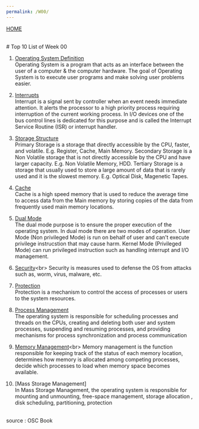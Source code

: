 ```yaml
---
permalink: /W00/
---
```

[HOME](../)

<br>
# Top 10 List of Week 00

1. [Operating System Definition](https://www.geeksforgeeks.org/introduction-of-operating-system-set-1/)<br>
Operating System is a program that acts as an interface between the user of a computer & the computer hardware.
The goal of Operating System is to execute user programs and make solving user problems easier.

2. [Interrupts](https://www.geeksforgeeks.org/interrupts/)<br>
Interrupt is a signal sent by controller when an event needs immediate attention. It alerts the processor to a high priority process requiring interruption of the current working process. In I/O devices one of the bus control lines is dedicated for this purpose and is called the Interrupt Service Routine (ISR) or interrupt handler.

3. [Storage Structure](https://www.tutorialspoint.com/Computer-Storage-Structure)<br>
Primary Storage is a storage that directly accessible by the CPU, faster, and volatile. E.g. Register, Cache, Main Memory.
Secondary Storage is a Non Volatile storage that is not directly accessible by the CPU and have larger capacity. E.g. Non Volatile Memory, HDD.
Tertiary Storage is a storage that usually used to store a large amount of data that is rarely used and it is the slowest memory. E.g. Optical Disk, Magenetic Tapes.

4. [Cache](https://www.geeksforgeeks.org/cache-memory-in-computer-organization/)<br>
Cache is a high speed memory that is used to reduce the average time to access data from the Main memory by 
storing copies of the data from frequently used main memory locations.

5. [Dual Mode](https://www.geeksforgeeks.org/dual-mode-operations-os/)<br>
The dual mode purpose is to ensure the proper execution of the operating system. In dual mode there are two modes of operation.
User Mode (Non privileged Mode) is run on behalf of user and can't execute privilege instrucstion that may cause harm. 
Kernel Mode (Privileged Mode) can run privileged instruction such as handling interrupt and I/O management.

6. [Security](https://medium.com/@rezaduty/os-security-892cfae5e930#:~:text=OS%20security%20refers%20to%20specified,if%20OS%20security%20is%20compromised.)<br>
Security is measures used to defense the OS from attacks such as, worm, virus, malware, etc.

7. [Protection](https://www.geeksforgeeks.org/difference-between-security-and-protection/)<br>
Protection is a mechanism to control the access of processes or users to the system resources. 

8. [Process Management](https://www.javatpoint.com/os-process-management-introduction)<br>
The operating system is responsible for scheduling processes and threads on the CPUs,
creating and deleting both user and system processes, suspending and resuming processes, and
providing mechanisms for process synchronization and process communication

9. [Memory Management](https://en.wikipedia.org/wiki/Memory_management_(operating_systems))<br>
Memory management is the function responsible for keeping track of the status of each memory location, 
determines how memory is allocated among competing processes, decide which processes to load when memory space
becomes available.

10. [Mass Storage Management]<br>
In Mass Storage Management, the operating system is responsible for mounting and unmounting, free-space management, storage allocation
, disk scheduling, partitioning, protection 
<br>
source : OSC Book

